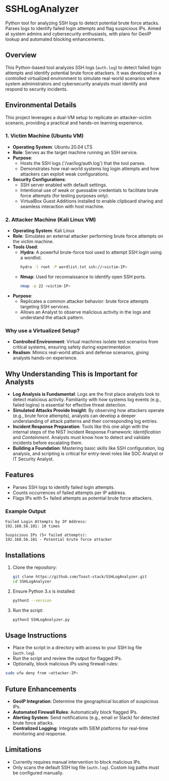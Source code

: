 # SSHLogAnalyzer
Python tool for analyzing SSH logs to detect potential brute force attacks. Parses logs to identify failed login attempts and flag suspicious IPs. Aimed at system admins and cybersecurity enthusiasts, with plans for GeoIP lookup and automated blocking enhancements.

## Overview
This Python-based tool analyzes SSH logs (`auth.log`) to detect failed login attempts and identify potential brute force attackers. It was developed in a controlled virtualized environment to simulate real-world scenarios where system administrators and cybersecurity analysts must identify and respond to security incidents.

## Environmental Details
This project leverages a dual-VM setup to replicate an attacker-victim scenario, providing a practical and hands-on learning experience.

### **1. Victim Machine (Ubuntu VM)**
- **Operating System**: Ubuntu 20.04 LTS
- **Role**: Serves as the target machine running an SSH service.
- **Purpose**:
  - Hosts the SSH logs ('/var/log/auth.log') that the tool parses.
  - Demonstrates how real-world systems log login attempts and how attackers can exploit weak configurations.
- **Security Configurations**:
  - SSH server enabled with default settings.
  - Intentional use of weak or guessable credentials to facilitate brute force attempts (for testing purposes only).
  - VirtualBox Guest Additions installed to enable clipboard sharing and seamless interaction with host machine.
 
### **2. Attacker Machine (Kali Linux VM)**
- **Operating System**: Kali Linux
- **Role**: Simulates an external attacker performing brute force attempts on the victim machine.
- **Tools Used**: 
  - **Hydra**: A powerful brute-force tool used to attempt SSH login using a wordlist.
    ``` bash
    hydra -l root -P wordlist.txt ssh://<victim-IP>
    ```
  - **Nmap**: Used for reconnaissance to identify open SSH ports.
    ``` bash
    nmap -p 22 <victim-IP>
    ```
- **Purpose**:
  - Replicates a common attacker behavior: brute force attempts targeting SSH services.
  - Allows an Analyst to observe malicious activity in the logs and understand the attack pattern.

### **Why use a Virtualized Setup?**
- **Controlled Environment**: Virtual machines isolate test scenarios from critical systems, ensuring safety during experimentation
- **Realism**: Mimics real-world attack and defense scenarios, giving analysts hands-on experience.

## Why Understanding This is Important for Analysts
- **Log Analysis is Fundamental**: Logs are the first place analysts look to detect malicious activity. Familiarity with how systems log events (e.g., failed logins) is essential for effective threat detection.
- **Simulated Attacks Provide Insight**: By observing how attackers operate (e.g., brute force attempts), analysts can develop a deeper understanding of attack patterns and their corresponding log entries.
- **Incident Response Preparation**: Tools like this one align with the internal steps of the NIST Incident Response Framework: *Identification* and *Containment*. Analysts must know how to detect and validate incidents before escalating them.
- **Building a Foundation**: Mastering basic skills like SSH configuration, log analysis, and scripting is critical for entry-level roles like SOC Analyst or IT Security Analyst.

## Features

- Parses SSH logs to identify failed login attempts.
- Counts occurrences of failed attempts per IP address.
- Flags IPs with 5+ failed attempts as potential brute force attackers.

### Example Output
```Plaintext
Failed Login Attempts by IP Address:
192.168.56.101: 10 times

Suspicious IPs (5+ failed attempts):
192.168.56.101 - Potential brute force attacker
```
## Installations
1. Clone the repository:
   ```bash
   git clone https://github.com/Toast-stack/SSHLogAnalyzer.git
   cd SSHLogAnalyzer
   ```
2. Ensure Python 3.x is installed:
   ```bash
   python3 --version
   ```
3. Run the script:
   ```bash
   python3 SSHLogAnalyzer.py
   ```

## Usage Instructions
  * Place the script in a directory with access to your SSH log file (`auth.log`).
  * Run the script and review the output for flagged IPs.
  * Optionally, block malicious IPs using firewall rules:
```bash
sudo ufw deny from <attacker-IP>
```

## Future Enhancements
* **GeoIP Integration**: Determine the geographical location of suspicious IPs.
* **Automated Firewall Rules**: Automatically block flagged IPs.
* **Alerting System**: Send notifications (e.g., email or Slack) for detected brute force attacks.
* **Centralized Logging**: Integrate with SIEM platforms for real-time monitoring and response.

## Limitations
  * Currently requires manual intervention to block malicious IPs.
  * Only scans the default SSH log file (`auth.log`). Custom log paths must be configured manually.
